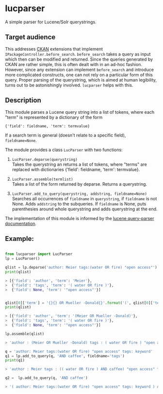# lucparser

A simple parser for Lucene/Solr querystrings.

## Target audience

This addresses [CKAN](https://github.com/ckan/ckan) extensions that
implement `IPackageController.before_search`. `before_search` takes a
query as input which then can be modified and returned. Since the
queries generated by CKAN are rather simple, this is often dealt with
in an ad-hoc fashion. However, since any extension can implement
`before_search` and introduce more complicated constructs, one can not
rely on a particular form of this query. Proper parsing of the
querystring, which is aimed at human legibility, turns out to be
astonishingly involved. `lucparser` helps with this.

## Description

This module parses a Lucene query string into a list of tokens,
where each "term" is represented by a dictionary of the form

`{'field': fieldname, 'term': termvalue}`

If a search term is general (doesn't relate to a specific field),
`fieldname=None`.

The module provides a class `LucParser` with two functions:

1. `LucParser.deparse(querystring)`   
    Takes the querystring an returns a list of tokens, where "terms" are
    replaced with dictionaries {'field': fieldname, 'term': termvalue}.

2. `LucParser.assemble(termlist)`   
    Takes a list of the form returned by deparse. Returns a querystring.

3. `LucParser.add_to_query(querystring, addstring, fieldname=None)`   
    Searches all occurrences of `fieldname` in `querystring`,
	if `fieldname` is not None. Adds `addstring` to the subqueries.
	If `fieldname` is None, puts parenthesies around whole querystring
	and adds querystring at the end.


The implementation of this module is informed by the
[lucene query-parser documentation](https://lucene.apache.org/core/6_6_0/queryparser/org/apache/lucene/queryparser/classic/package-summary.html#package.description).

## Example:

```python

from lucparser import LucParser
lp = LucParser()

qlist = lp.deparse('author: Meier tags:(water OR fire) "open access"')
print(qlist)

> [{'field': 'author', 'term': 'Meier'},
>  {'field': 'tags', 'term': '( water OR fire )'},
>  {'field': None, 'term': '"open access"'}]


qlist[0]['term'] = '{}{} OR Mueller -Donald{}'.format('(', qlist[0]['term'], ')')
print(qlist)

> [{'field': 'author', 'term': '(Meier OR Mueller -Donald)'},
>  {'field': 'tags', 'term': '( water OR fire )'},
>  {'field': None, 'term': '"open access"'}]

lp.assemble(qlist)

> 'author : (Meier OR Mueller -Donald) tags : ( water OR fire ) "open access"'

q = 'author: Meier tags:(water OR fire) "open access" tags: keyword'
q1 = lp.add_to_query(q, 'AND caffee', fieldname='tags')
print(q1)

> 'author : Meier tags : (( water OR fire ) AND caffee) "open access" tags : (keyword AND caffee)'

q2 =  lp.add_to_query(q, 'AND caffee')

> '( author: Meier tags:(water OR fire) "open access" tags: keyword ) AND caffee'

```
